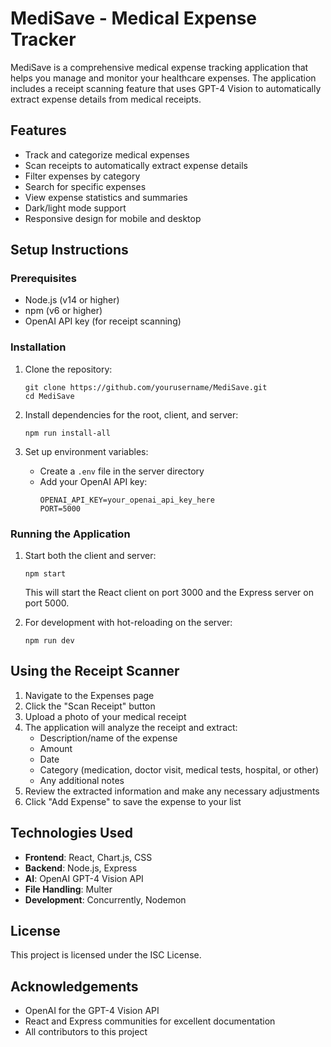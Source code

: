 # MediSave - Medical Expense Tracker

MediSave is a comprehensive medical expense tracking application that helps you manage and monitor your healthcare expenses. The application includes a receipt scanning feature that uses GPT-4 Vision to automatically extract expense details from medical receipts.

## Features

- Track and categorize medical expenses
- Scan receipts to automatically extract expense details
- Filter expenses by category
- Search for specific expenses
- View expense statistics and summaries
- Dark/light mode support
- Responsive design for mobile and desktop

## Setup Instructions

### Prerequisites

- Node.js (v14 or higher)
- npm (v6 or higher)
- OpenAI API key (for receipt scanning)

### Installation

1. Clone the repository:
   ```
   git clone https://github.com/yourusername/MediSave.git
   cd MediSave
   ```

2. Install dependencies for the root, client, and server:
   ```
   npm run install-all
   ```

3. Set up environment variables:
   - Create a `.env` file in the server directory
   - Add your OpenAI API key:
     ```
     OPENAI_API_KEY=your_openai_api_key_here
     PORT=5000
     ```

### Running the Application

1. Start both the client and server:
   ```
   npm start
   ```

   This will start the React client on port 3000 and the Express server on port 5000.

2. For development with hot-reloading on the server:
   ```
   npm run dev
   ```

## Using the Receipt Scanner

1. Navigate to the Expenses page
2. Click the "Scan Receipt" button
3. Upload a photo of your medical receipt
4. The application will analyze the receipt and extract:
   - Description/name of the expense
   - Amount
   - Date
   - Category (medication, doctor visit, medical tests, hospital, or other)
   - Any additional notes
5. Review the extracted information and make any necessary adjustments
6. Click "Add Expense" to save the expense to your list

## Technologies Used

- **Frontend**: React, Chart.js, CSS
- **Backend**: Node.js, Express
- **AI**: OpenAI GPT-4 Vision API
- **File Handling**: Multer
- **Development**: Concurrently, Nodemon

## License

This project is licensed under the ISC License.

## Acknowledgements

- OpenAI for the GPT-4 Vision API
- React and Express communities for excellent documentation
- All contributors to this project
